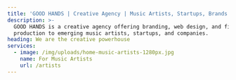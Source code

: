 ```yaml
---
title: 'GOOD HANDS | Creative Agency | Music Artists, Startups, Brands'
description: >-
  GOOD HANDS is a creative agency offering branding, web design, and film
  production to emerging music artists, startups, and companies.
heading: We are the creative powerhouse
services:
  - image: /img/uploads/home-music-artists-1280px.jpg
    name: For Music Artists
    url: /artists
---
```


